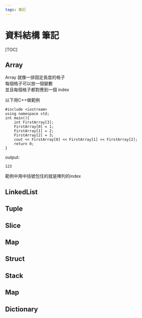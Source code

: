 ```yaml
---
tags: 筆記
---
```


# 資料結構 筆記

[TOC]

## Array

Array 就像一排固定長度的格子  
每個格子可以放一個變數  
並且每個格子都對應到一個 index  

以下用C++做範例  

```cpp=
#include <iostream>
using namespace std;
int main(){
    int FirstArray[3];
    FirstArray[0] = 1;
    FirstArray[1] = 2;
    FirstArray[2] = 3;
    cout << FirstArray[0] << FirstArray[1] << FirstArray[2];
    return 0;
}
```
output:
```
123
```

範例中用中括號包住的就是陣列的index  

## LinkedList

## Tuple

## Slice

## Map

## Struct

## Stack

## Map

## Dictionary

<!-- 未完成 -->
